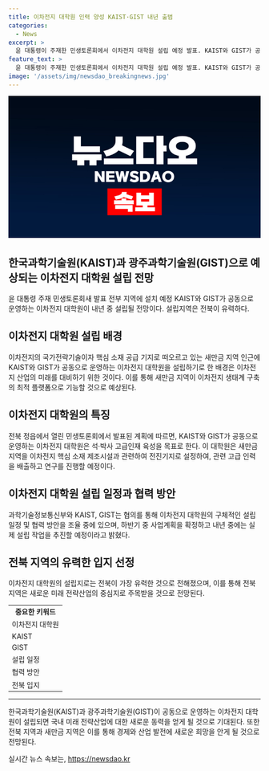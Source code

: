 ```yaml
---
title: 이차전지 대학원 인력 양성 KAIST·GIST 내년 출범
categories:
  - News
excerpt: >
  윤 대통령이 주재한 민생토론회에서 이차전지 대학원 설립 예정 발표. KAIST와 GIST가 공동으로 운영. 전북이 설립지역 유력. 새만금 지역에 이차전지 핵심 소재 공급 기지 구축 계획. 윤 대통령은 새만금이 이차전지 생태계 최적 플랫폼이라 언급. LS그룹과 투자협약 체결. KAIST와 GIST가 공동 대학원 운영으로 전국 최초 사례 예정. 대학원 설치 계획 마련 중. 관련 예산과 양성 프로그램 등 마련 예정. 전북이 입지 유력.
feature_text: >
  윤 대통령이 주재한 민생토론회에서 이차전지 대학원 설립 예정 발표. KAIST와 GIST가 공동으로 운영. 전북이 설립지역 유력. 새만금 지역에 이차전지 핵심 소재 공급 기지 구축 계획. 윤 대통령은 새만금이 이차전지 생태계 최적 플랫폼이라 언급. LS그룹과 투자협약 체결. KAIST와 GIST가 공동 대학원 운영으로 전국 최초 사례 예정. 대학원 설치 계획 마련 중. 관련 예산과 양성 프로그램 등 마련 예정. 전북이 입지 유력.
image: '/assets/img/newsdao_breakingnews.jpg'
---
```


<p><img src="/assets/img/newsdao_breakingnews.jpg" alt="flaretime 속보" /></p>

<h2>한국과학기술원(KAIST)과 광주과학기술원(GIST)으로 예상되는 이차전지 대학원 설립 전망</h2>

<p data-ke-size="size16">윤 대통령 주재 민생토론회새 발표 전부 지역에 설치 예정 KAIST와 GIST가 공동으로 운영하는 이차전지 대학원이 내년 중 설립될 전망이다. 설립지역은 전북이 유력하다.</p>

<h2 data-ke-size="size26">이차전지 대학원 설립 배경</h2>

<p data-ke-size="size16">이차전지의 국가전략기술이자 핵심 소재 공급 기지로 떠오르고 있는 새만금 지역 인근에 KAIST와 GIST가 공동으로 운영하는 이차전지 대학원을 설립하기로 한 배경은 이차전지 산업의 미래를 대비하기 위한 것이다. 이를 통해 새만금 지역이 이차전지 생태계 구축의 최적 플랫폼으로 기능할 것으로 예상된다.</p>

<h2 data-ke-size="size26">이차전지 대학원의 특징</h2>

<p data-ke-size="size16">전북 정읍에서 열린 민생토론회에서 발표된 계획에 따르면, KAIST와 GIST가 공동으로 운영하는 이차전지 대학원은 석·박사 고급인재 육성을 목표로 한다. 이 대학원은 새만금 지역을 이차전지 핵심 소재 제조시설과 관련하여 전진기지로 설정하여, 관련 고급 인력을 배출하고 연구를 진행할 예정이다.</p>

<h2 data-ke-size="size26">이차전지 대학원 설립 일정과 협력 방안</h2>

<p data-ke-size="size16">과학기술정보통신부와 KAIST, GIST는 협의를 통해 이차전지 대학원의 구체적인 설립 일정 및 협력 방안을 조율 중에 있으며, 하반기 중 사업계획을 확정하고 내년 중에는 실제 설립 작업을 추진할 예정이라고 밝혔다.</p>

<h2 data-ke-size="size26">전북 지역의 유력한 입지 선정</h2>

<p data-ke-size="size16">이차전지 대학원의 설립지로는 전북이 가장 유력한 것으로 전해졌으며, 이를 통해 전북 지역은 새로운 미래 전략산업의 중심지로 주목받을 것으로 전망된다.</p>

<table>
    <tr>
        <td style="text-align: center; height: 17px;"><b>중요한 키워드</b></td>
    </tr>
    <tr>
        <td style="text-align: left; height: 17px;">이차전지 대학원</td>
    </tr>
    <tr>
        <td style="text-align: left; height: 17px;">KAIST</td>
    </tr>
    <tr>
        <td style="text-align: left; height: 17px;">GIST</td>
    </tr>
    <tr>
        <td style="text-align: left; height: 17px;">설립 일정</td>
    </tr>
    <tr>
        <td style="text-align: left; height: 17px;">협력 방안</td>
    </tr>
    <tr>
        <td style="text-align: left; height: 17px;">전북 입지</td>
    </tr>
</table>

<hr>

<p data-ke-size="size16">한국과학기술원(KAIST)과 광주과학기술원(GIST)이 공동으로 운영하는 이차전지 대학원이 설립되면 국내 미래 전략산업에 대한 새로운 동력을 얻게 될 것으로 기대된다. 또한 전북 지역과 새만금 지역은 이를 통해 경제와 산업 발전에 새로운 희망을 안게 될 것으로 전망된다.</p>
실시간 뉴스 속보는, <a href="https://newsdao.kr" rel="dofollow">https://newsdao.kr</a>


